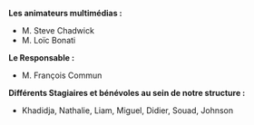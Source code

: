 **Les animateurs multimédias :**

- M. Steve Chadwick
- M. Loïc Bonati

**Le Responsable :**

- M. François Commun

**Différents Stagiaires et bénévoles au sein de notre structure :**

- Khadidja, Nathalie, Liam, Miguel, Didier, Souad, Johnson
